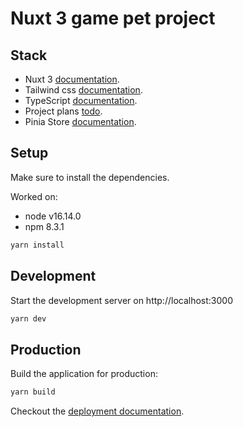 # Nuxt 3 game pet project

## Stack

- Nuxt 3 [documentation](https://v3.nuxtjs.org).
- Tailwind css [documentation](https://tailwindcss.com/docs/flex).
- TypeScript [documentation](https://www.typescriptlang.org/).
- Project plans [todo](https://github.com/LilTonyTheCoder/DarkWorlds-2.0/blob/master/todo.todo).
- Pinia Store [documentation](https://pinia.vuejs.org/).

## Setup

Make sure to install the dependencies.

Worked on:
- node v16.14.0
- npm 8.3.1

```bash
yarn install
```

## Development

Start the development server on http://localhost:3000

```bash
yarn dev
```

## Production

Build the application for production:

```bash
yarn build
```

Checkout the [deployment documentation](https://v3.nuxtjs.org/docs/deployment).

